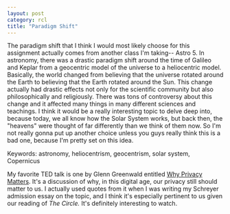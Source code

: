 ```yaml
---
layout: post
category: rcl
title: "Paradigm Shift"
---
```

The paradigm shift that I think I would most likely choose for this assignment actually comes from another class I'm taking-- Astro 5. In astronomy, there was a drastic paradigm shift around the time of Galileo and Keplar from a geocentric model of the universe to a heliocentric model. Basically, the world changed from believing that the universe rotated around the Earth to believing that the Earth rotated around the Sun. This change actually had drastic effects not only for the scientific community but also philosophically and religiously. There was tons of controversy about this change and it affected many things in many different sciences and teachings. I think it would be a really interesting topic to delve deep into, because today, we all know how the Solar System works, but back then, the "heavens" were thought of far differently than we think of them now. So I'm not really gonna put up another choice unless you guys really think this is a bad one, because I'm pretty set on this idea. 

Keywords: astronomy, heliocentrism, geocentrism, solar system, Copernicus

My favorite TED talk is one by Glenn Greenwald entitled [Why Privacy Matters](https://www.ted.com/talks/glenn_greenwald_why_privacy_matters). It's a discussion of why, in this digital age, our privacy still should matter to us. I actually used quotes from it when I was writing my Schreyer admission essay on the topic, and I think it's especially pertinent to us given our reading of *The Circle.* It's definitely interesting to watch.